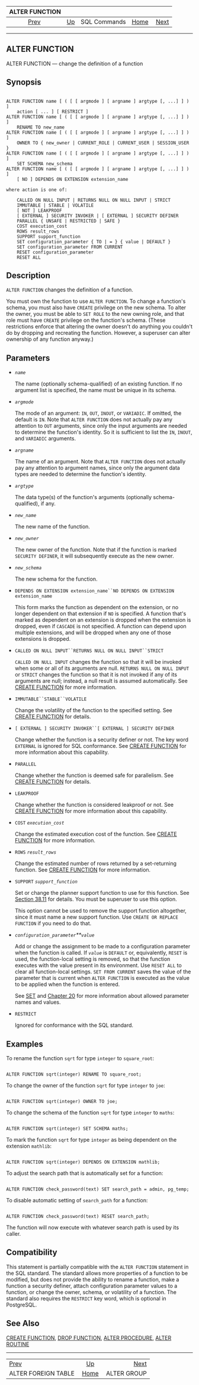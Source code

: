 <!--?xml version="1.0" encoding="UTF-8" standalone="no"?-->

|                       ALTER FUNCTION                      |                                        |              |                                                       |                                            |
| :-------------------------------------------------------: | :------------------------------------- | :----------: | ----------------------------------------------------: | -----------------------------------------: |
| [Prev](sql-alterforeigntable.html "ALTER FOREIGN TABLE")  | [Up](sql-commands.html "SQL Commands") | SQL Commands | [Home](index.html "PostgreSQL 17devel Documentation") |  [Next](sql-altergroup.html "ALTER GROUP") |

***

## ALTER FUNCTION

ALTER FUNCTION — change the definition of a function

## Synopsis

```

ALTER FUNCTION name [ ( [ [ argmode ] [ argname ] argtype [, ...] ] ) ]
    action [ ... ] [ RESTRICT ]
ALTER FUNCTION name [ ( [ [ argmode ] [ argname ] argtype [, ...] ] ) ]
    RENAME TO new_name
ALTER FUNCTION name [ ( [ [ argmode ] [ argname ] argtype [, ...] ] ) ]
    OWNER TO { new_owner | CURRENT_ROLE | CURRENT_USER | SESSION_USER }
ALTER FUNCTION name [ ( [ [ argmode ] [ argname ] argtype [, ...] ] ) ]
    SET SCHEMA new_schema
ALTER FUNCTION name [ ( [ [ argmode ] [ argname ] argtype [, ...] ] ) ]
    [ NO ] DEPENDS ON EXTENSION extension_name

where action is one of:

    CALLED ON NULL INPUT | RETURNS NULL ON NULL INPUT | STRICT
    IMMUTABLE | STABLE | VOLATILE
    [ NOT ] LEAKPROOF
    [ EXTERNAL ] SECURITY INVOKER | [ EXTERNAL ] SECURITY DEFINER
    PARALLEL { UNSAFE | RESTRICTED | SAFE }
    COST execution_cost
    ROWS result_rows
    SUPPORT support_function
    SET configuration_parameter { TO | = } { value | DEFAULT }
    SET configuration_parameter FROM CURRENT
    RESET configuration_parameter
    RESET ALL
```

## Description

`ALTER FUNCTION` changes the definition of a function.

You must own the function to use `ALTER FUNCTION`. To change a function's schema, you must also have `CREATE` privilege on the new schema. To alter the owner, you must be able to `SET ROLE` to the new owning role, and that role must have `CREATE` privilege on the function's schema. (These restrictions enforce that altering the owner doesn't do anything you couldn't do by dropping and recreating the function. However, a superuser can alter ownership of any function anyway.)

## Parameters

* *`name`*

    The name (optionally schema-qualified) of an existing function. If no argument list is specified, the name must be unique in its schema.

* *`argmode`*

    The mode of an argument: `IN`, `OUT`, `INOUT`, or `VARIADIC`. If omitted, the default is `IN`. Note that `ALTER FUNCTION` does not actually pay any attention to `OUT` arguments, since only the input arguments are needed to determine the function's identity. So it is sufficient to list the `IN`, `INOUT`, and `VARIADIC` arguments.

* *`argname`*

    The name of an argument. Note that `ALTER FUNCTION` does not actually pay any attention to argument names, since only the argument data types are needed to determine the function's identity.

* *`argtype`*

    The data type(s) of the function's arguments (optionally schema-qualified), if any.

* *`new_name`*

    The new name of the function.

* *`new_owner`*

    The new owner of the function. Note that if the function is marked `SECURITY DEFINER`, it will subsequently execute as the new owner.

* *`new_schema`*

    The new schema for the function.

* `DEPENDS ON EXTENSION extension_name``NO DEPENDS ON EXTENSION extension_name`

    This form marks the function as dependent on the extension, or no longer dependent on that extension if `NO` is specified. A function that's marked as dependent on an extension is dropped when the extension is dropped, even if `CASCADE` is not specified. A function can depend upon multiple extensions, and will be dropped when any one of those extensions is dropped.

* `CALLED ON NULL INPUT``RETURNS NULL ON NULL INPUT``STRICT`

    `CALLED ON NULL INPUT` changes the function so that it will be invoked when some or all of its arguments are null. `RETURNS NULL ON NULL INPUT` or `STRICT` changes the function so that it is not invoked if any of its arguments are null; instead, a null result is assumed automatically. See [CREATE FUNCTION](sql-createfunction.html "CREATE FUNCTION") for more information.

* `IMMUTABLE``STABLE``VOLATILE`

    Change the volatility of the function to the specified setting. See [CREATE FUNCTION](sql-createfunction.html "CREATE FUNCTION") for details.

* `[ EXTERNAL ] SECURITY INVOKER``[ EXTERNAL ] SECURITY DEFINER`

    Change whether the function is a security definer or not. The key word `EXTERNAL` is ignored for SQL conformance. See [CREATE FUNCTION](sql-createfunction.html "CREATE FUNCTION") for more information about this capability.

* `PARALLEL`

    Change whether the function is deemed safe for parallelism. See [CREATE FUNCTION](sql-createfunction.html "CREATE FUNCTION") for details.

* `LEAKPROOF`

    Change whether the function is considered leakproof or not. See [CREATE FUNCTION](sql-createfunction.html "CREATE FUNCTION") for more information about this capability.

* `COST` *`execution_cost`*

    Change the estimated execution cost of the function. See [CREATE FUNCTION](sql-createfunction.html "CREATE FUNCTION") for more information.

* `ROWS` *`result_rows`*

    Change the estimated number of rows returned by a set-returning function. See [CREATE FUNCTION](sql-createfunction.html "CREATE FUNCTION") for more information.

* `SUPPORT` *`support_function`*

    Set or change the planner support function to use for this function. See [Section 38.11](xfunc-optimization.html "38.11. Function Optimization Information") for details. You must be superuser to use this option.

    This option cannot be used to remove the support function altogether, since it must name a new support function. Use `CREATE OR REPLACE FUNCTION` if you need to do that.

* *`configuration_parameter`**`value`*

    Add or change the assignment to be made to a configuration parameter when the function is called. If *`value`* is `DEFAULT` or, equivalently, `RESET` is used, the function-local setting is removed, so that the function executes with the value present in its environment. Use `RESET ALL` to clear all function-local settings. `SET FROM CURRENT` saves the value of the parameter that is current when `ALTER FUNCTION` is executed as the value to be applied when the function is entered.

    See [SET](sql-set.html "SET") and [Chapter 20](runtime-config.html "Chapter 20. Server Configuration") for more information about allowed parameter names and values.

* `RESTRICT`

    Ignored for conformance with the SQL standard.

## Examples

To rename the function `sqrt` for type `integer` to `square_root`:

```

ALTER FUNCTION sqrt(integer) RENAME TO square_root;
```

To change the owner of the function `sqrt` for type `integer` to `joe`:

```

ALTER FUNCTION sqrt(integer) OWNER TO joe;
```

To change the schema of the function `sqrt` for type `integer` to `maths`:

```

ALTER FUNCTION sqrt(integer) SET SCHEMA maths;
```

To mark the function `sqrt` for type `integer` as being dependent on the extension `mathlib`:

```

ALTER FUNCTION sqrt(integer) DEPENDS ON EXTENSION mathlib;
```

To adjust the search path that is automatically set for a function:

```

ALTER FUNCTION check_password(text) SET search_path = admin, pg_temp;
```

To disable automatic setting of `search_path` for a function:

```

ALTER FUNCTION check_password(text) RESET search_path;
```

The function will now execute with whatever search path is used by its caller.

## Compatibility

This statement is partially compatible with the `ALTER FUNCTION` statement in the SQL standard. The standard allows more properties of a function to be modified, but does not provide the ability to rename a function, make a function a security definer, attach configuration parameter values to a function, or change the owner, schema, or volatility of a function. The standard also requires the `RESTRICT` key word, which is optional in PostgreSQL.

## See Also

[CREATE FUNCTION](sql-createfunction.html "CREATE FUNCTION"), [DROP FUNCTION](sql-dropfunction.html "DROP FUNCTION"), [ALTER PROCEDURE](sql-alterprocedure.html "ALTER PROCEDURE"), [ALTER ROUTINE](sql-alterroutine.html "ALTER ROUTINE")

***

|                                                           |                                                       |                                            |
| :-------------------------------------------------------- | :---------------------------------------------------: | -----------------------------------------: |
| [Prev](sql-alterforeigntable.html "ALTER FOREIGN TABLE")  |         [Up](sql-commands.html "SQL Commands")        |  [Next](sql-altergroup.html "ALTER GROUP") |
| ALTER FOREIGN TABLE                                       | [Home](index.html "PostgreSQL 17devel Documentation") |                                ALTER GROUP |
